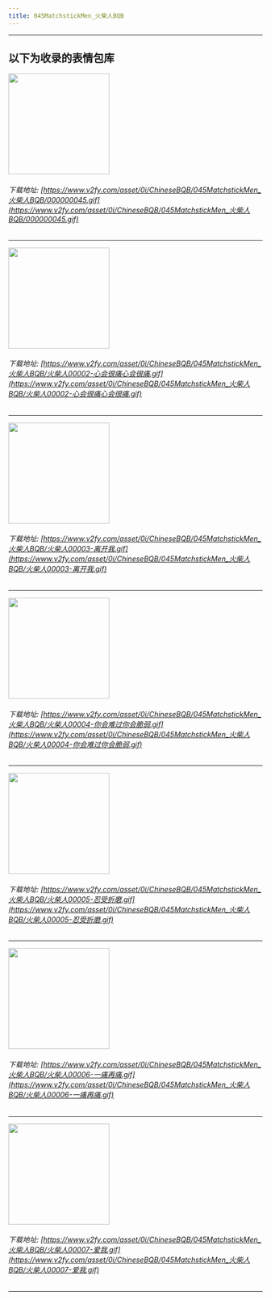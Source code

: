 ```yaml
---
title: 045MatchstickMen_火柴人BQB
---
```


------
## 以下为收录的表情包库

<!-- more -->

<img height='200px' style='height:200px;'  src='https://www.v2fy.com/asset/0i/ChineseBQB/045MatchstickMen_火柴人BQB/000000045.gif' data-original='https://www.v2fy.com/asset/0i/ChineseBQB/045MatchstickMen_火柴人BQB/000000045.gif' /><br/><h6>下载地址: [https://www.v2fy.com/asset/0i/ChineseBQB/045MatchstickMen_火柴人BQB/000000045.gif](https://www.v2fy.com/asset/0i/ChineseBQB/045MatchstickMen_火柴人BQB/000000045.gif)</h6><hr/><img height='200px' style='height:200px;'  src='https://www.v2fy.com/asset/0i/ChineseBQB/045MatchstickMen_火柴人BQB/火柴人00002-心会很痛心会很痛.gif' data-original='https://www.v2fy.com/asset/0i/ChineseBQB/045MatchstickMen_火柴人BQB/火柴人00002-心会很痛心会很痛.gif' /><br/><h6>下载地址: [https://www.v2fy.com/asset/0i/ChineseBQB/045MatchstickMen_火柴人BQB/火柴人00002-心会很痛心会很痛.gif](https://www.v2fy.com/asset/0i/ChineseBQB/045MatchstickMen_火柴人BQB/火柴人00002-心会很痛心会很痛.gif)</h6><hr/><img height='200px' style='height:200px;'  src='https://www.v2fy.com/asset/0i/ChineseBQB/045MatchstickMen_火柴人BQB/火柴人00003-离开我.gif' data-original='https://www.v2fy.com/asset/0i/ChineseBQB/045MatchstickMen_火柴人BQB/火柴人00003-离开我.gif' /><br/><h6>下载地址: [https://www.v2fy.com/asset/0i/ChineseBQB/045MatchstickMen_火柴人BQB/火柴人00003-离开我.gif](https://www.v2fy.com/asset/0i/ChineseBQB/045MatchstickMen_火柴人BQB/火柴人00003-离开我.gif)</h6><hr/><img height='200px' style='height:200px;'  src='https://www.v2fy.com/asset/0i/ChineseBQB/045MatchstickMen_火柴人BQB/火柴人00004-你会难过你会脆弱.gif' data-original='https://www.v2fy.com/asset/0i/ChineseBQB/045MatchstickMen_火柴人BQB/火柴人00004-你会难过你会脆弱.gif' /><br/><h6>下载地址: [https://www.v2fy.com/asset/0i/ChineseBQB/045MatchstickMen_火柴人BQB/火柴人00004-你会难过你会脆弱.gif](https://www.v2fy.com/asset/0i/ChineseBQB/045MatchstickMen_火柴人BQB/火柴人00004-你会难过你会脆弱.gif)</h6><hr/><img height='200px' style='height:200px;'  src='https://www.v2fy.com/asset/0i/ChineseBQB/045MatchstickMen_火柴人BQB/火柴人00005-忍受折磨.gif' data-original='https://www.v2fy.com/asset/0i/ChineseBQB/045MatchstickMen_火柴人BQB/火柴人00005-忍受折磨.gif' /><br/><h6>下载地址: [https://www.v2fy.com/asset/0i/ChineseBQB/045MatchstickMen_火柴人BQB/火柴人00005-忍受折磨.gif](https://www.v2fy.com/asset/0i/ChineseBQB/045MatchstickMen_火柴人BQB/火柴人00005-忍受折磨.gif)</h6><hr/><img height='200px' style='height:200px;'  src='https://www.v2fy.com/asset/0i/ChineseBQB/045MatchstickMen_火柴人BQB/火柴人00006-一痛再痛.gif' data-original='https://www.v2fy.com/asset/0i/ChineseBQB/045MatchstickMen_火柴人BQB/火柴人00006-一痛再痛.gif' /><br/><h6>下载地址: [https://www.v2fy.com/asset/0i/ChineseBQB/045MatchstickMen_火柴人BQB/火柴人00006-一痛再痛.gif](https://www.v2fy.com/asset/0i/ChineseBQB/045MatchstickMen_火柴人BQB/火柴人00006-一痛再痛.gif)</h6><hr/><img height='200px' style='height:200px;'  src='https://www.v2fy.com/asset/0i/ChineseBQB/045MatchstickMen_火柴人BQB/火柴人00007-爱我.gif' data-original='https://www.v2fy.com/asset/0i/ChineseBQB/045MatchstickMen_火柴人BQB/火柴人00007-爱我.gif' /><br/><h6>下载地址: [https://www.v2fy.com/asset/0i/ChineseBQB/045MatchstickMen_火柴人BQB/火柴人00007-爱我.gif](https://www.v2fy.com/asset/0i/ChineseBQB/045MatchstickMen_火柴人BQB/火柴人00007-爱我.gif)</h6><hr/>